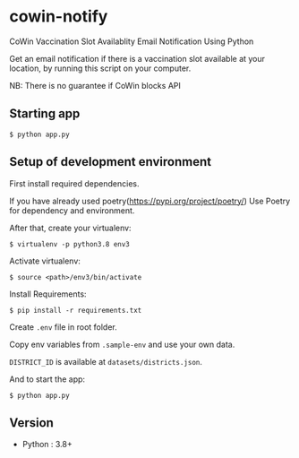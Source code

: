 # cowin-notify
CoWin Vaccination Slot Availablity Email Notification Using Python

Get an email notification if there is a vaccination slot available at your location, by running this script on your computer.

NB: There is no guarantee if CoWin blocks API

## Starting app

    $ python app.py


## Setup of development environment

First install required dependencies.

If you have already used poetry(https://pypi.org/project/poetry/)
Use Poetry for dependency and environment.

After that, create your virtualenv:

    $ virtualenv -p python3.8 env3
    
Activate virtualenv:

    $ source <path>/env3/bin/activate

Install Requirements:

    $ pip install -r requirements.txt
    
    
Create `.env` file in root folder.

Copy env variables from `.sample-env` and use your own data.

`DISTRICT_ID` is available at `datasets/districts.json`.
        
And to start the app:

    $ python app.py
    
## Version
* Python : 3.8+
